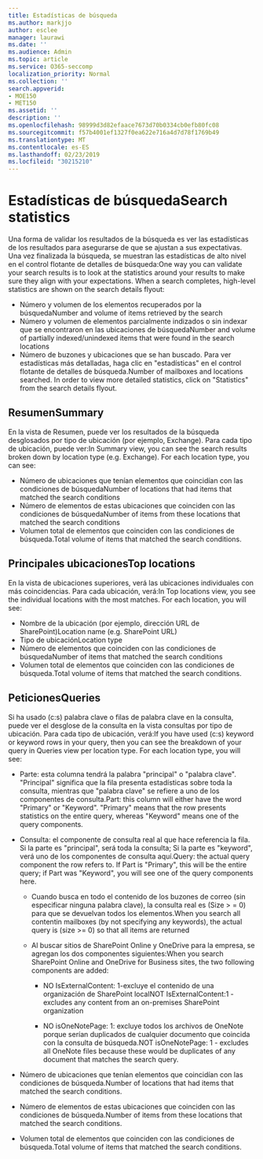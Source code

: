 ```yaml
---
title: Estadísticas de búsqueda
ms.author: markjjo
author: esclee
manager: laurawi
ms.date: ''
ms.audience: Admin
ms.topic: article
ms.service: O365-seccomp
localization_priority: Normal
ms.collection: ''
search.appverid:
- MOE150
- MET150
ms.assetid: ''
description: ''
ms.openlocfilehash: 98999d3d82efaace7673d70b0334cb0efb80fc08
ms.sourcegitcommit: f57b4001ef1327f0ea622e716a4d7d78f1769b49
ms.translationtype: MT
ms.contentlocale: es-ES
ms.lasthandoff: 02/23/2019
ms.locfileid: "30215210"
---
```

# <a name="search-statistics"></a><span data-ttu-id="25380-102">Estadísticas de búsqueda</span><span class="sxs-lookup"><span data-stu-id="25380-102">Search statistics</span></span>

<span data-ttu-id="25380-p101">Una forma de validar los resultados de la búsqueda es ver las estadísticas de los resultados para asegurarse de que se ajustan a sus expectativas. Una vez finalizada la búsqueda, se muestran las estadísticas de alto nivel en el control flotante de detalles de búsqueda:</span><span class="sxs-lookup"><span data-stu-id="25380-p101">One way you can validate your search results is to look at the statistics around your results to make sure they align with your expectations. When a search completes, high-level statistics are shown on the search details flyout:</span></span>
- <span data-ttu-id="25380-105">Número y volumen de los elementos recuperados por la búsqueda</span><span class="sxs-lookup"><span data-stu-id="25380-105">Number and volume of items retrieved by the search</span></span>
- <span data-ttu-id="25380-106">Número y volumen de elementos parcialmente indizados o sin indexar que se encontraron en las ubicaciones de búsqueda</span><span class="sxs-lookup"><span data-stu-id="25380-106">Number and volume of partially indexed/unindexed items that were found in the search locations</span></span>
- <span data-ttu-id="25380-p102">Número de buzones y ubicaciones que se han buscado. Para ver estadísticas más detalladas, haga clic en "estadísticas" en el control flotante de detalles de búsqueda.</span><span class="sxs-lookup"><span data-stu-id="25380-p102">Number of mailboxes and locations searched. In order to view more detailed statistics, click on "Statistics" from the search details flyout.</span></span>

## <a name="summary"></a><span data-ttu-id="25380-109">Resumen</span><span class="sxs-lookup"><span data-stu-id="25380-109">Summary</span></span>

<span data-ttu-id="25380-p103">En la vista de Resumen, puede ver los resultados de la búsqueda desglosados por tipo de ubicación (por ejemplo, Exchange). Para cada tipo de ubicación, puede ver:</span><span class="sxs-lookup"><span data-stu-id="25380-p103">In Summary view, you can see the search results broken down by location type (e.g. Exchange). For each location type, you can see:</span></span>
- <span data-ttu-id="25380-112">Número de ubicaciones que tenían elementos que coincidían con las condiciones de búsqueda</span><span class="sxs-lookup"><span data-stu-id="25380-112">Number of locations that had items that matched the search conditions</span></span>
- <span data-ttu-id="25380-113">Número de elementos de estas ubicaciones que coinciden con las condiciones de búsqueda</span><span class="sxs-lookup"><span data-stu-id="25380-113">Number of items from these locations that matched the search conditions</span></span>
- <span data-ttu-id="25380-114">Volumen total de elementos que coinciden con las condiciones de búsqueda.</span><span class="sxs-lookup"><span data-stu-id="25380-114">Total volume of items that matched the search conditions.</span></span>

## <a name="top-locations"></a><span data-ttu-id="25380-115">Principales ubicaciones</span><span class="sxs-lookup"><span data-stu-id="25380-115">Top locations</span></span>

<span data-ttu-id="25380-p104">En la vista de ubicaciones superiores, verá las ubicaciones individuales con más coincidencias. Para cada ubicación, verá:</span><span class="sxs-lookup"><span data-stu-id="25380-p104">In Top locations view, you see the individual locations with the most matches. For each location, you will see:</span></span>
- <span data-ttu-id="25380-118">Nombre de la ubicación (por ejemplo, dirección URL de SharePoint)</span><span class="sxs-lookup"><span data-stu-id="25380-118">Location name (e.g. SharePoint URL)</span></span>
- <span data-ttu-id="25380-119">Tipo de ubicación</span><span class="sxs-lookup"><span data-stu-id="25380-119">Location type</span></span>
- <span data-ttu-id="25380-120">Número de elementos que coinciden con las condiciones de búsqueda</span><span class="sxs-lookup"><span data-stu-id="25380-120">Number of items that matched the search conditions</span></span>
- <span data-ttu-id="25380-121">Volumen total de elementos que coinciden con las condiciones de búsqueda.</span><span class="sxs-lookup"><span data-stu-id="25380-121">Total volume of items that matched the search conditions.</span></span>

## <a name="queries"></a><span data-ttu-id="25380-122">Peticiones</span><span class="sxs-lookup"><span data-stu-id="25380-122">Queries</span></span>

<span data-ttu-id="25380-p105">Si ha usado (c:s) palabra clave o filas de palabra clave en la consulta, puede ver el desglose de la consulta en la vista consultas por tipo de ubicación. Para cada tipo de ubicación, verá:</span><span class="sxs-lookup"><span data-stu-id="25380-p105">If you have used (c:s) keyword or keyword rows in your query, then you can see the breakdown of your query in Queries view per location type. For each location type, you will see:</span></span>

- <span data-ttu-id="25380-p106">Parte: esta columna tendrá la palabra "principal" o "palabra clave". "Principal" significa que la fila presenta estadísticas sobre toda la consulta, mientras que "palabra clave" se refiere a uno de los componentes de consulta.</span><span class="sxs-lookup"><span data-stu-id="25380-p106">Part: this column will either have the word "Primary" or "Keyword". "Primary" means that the row presents statistics on the entire query, whereas "Keyword" means one of the query components.</span></span>

- <span data-ttu-id="25380-p107">Consulta: el componente de consulta real al que hace referencia la fila. Si la parte es "principal", será toda la consulta; Si la parte es "keyword", verá uno de los componentes de consulta aquí.</span><span class="sxs-lookup"><span data-stu-id="25380-p107">Query: the actual query component the row refers to. If Part is "Primary", this will be the entire query; if Part was "Keyword", you will see one of the query components here.</span></span>
  
  - <span data-ttu-id="25380-129">Cuando busca en todo el contenido de los buzones de correo (sin especificar ninguna palabra clave), la consulta real es (Size > = 0) para que se devuelvan todos los elementos.</span><span class="sxs-lookup"><span data-stu-id="25380-129">When you search all contentin mailboxes (by not specifying any keywords), the actual query is (size >= 0) so that all items are returned</span></span>
  
  - <span data-ttu-id="25380-130">Al buscar sitios de SharePoint Online y OneDrive para la empresa, se agregan los dos componentes siguientes:</span><span class="sxs-lookup"><span data-stu-id="25380-130">When you search SharePoint Online and OneDrive for Business sites, the two following components are added:</span></span>
    
    - <span data-ttu-id="25380-131">NO IsExternalContent: 1-excluye el contenido de una organización de SharePoint local</span><span class="sxs-lookup"><span data-stu-id="25380-131">NOT IsExternalContent:1 - excludes any content from an on-premises SharePoint organization</span></span>
    
    - <span data-ttu-id="25380-132">NO isOneNotePage: 1: excluye todos los archivos de OneNote porque serían duplicados de cualquier documento que coincida con la consulta de búsqueda.</span><span class="sxs-lookup"><span data-stu-id="25380-132">NOT isOneNotePage: 1 - excludes all OneNote files because these would be duplicates of any document that matches the search query.</span></span>

- <span data-ttu-id="25380-133">Número de ubicaciones que tenían elementos que coincidían con las condiciones de búsqueda.</span><span class="sxs-lookup"><span data-stu-id="25380-133">Number of locations that had items that matched the search conditions.</span></span>

- <span data-ttu-id="25380-134">Número de elementos de estas ubicaciones que coinciden con las condiciones de búsqueda.</span><span class="sxs-lookup"><span data-stu-id="25380-134">Number of items from these locations that matched the search conditions.</span></span>

- <span data-ttu-id="25380-135">Volumen total de elementos que coinciden con las condiciones de búsqueda.</span><span class="sxs-lookup"><span data-stu-id="25380-135">Total volume of items that matched the search conditions.</span></span>